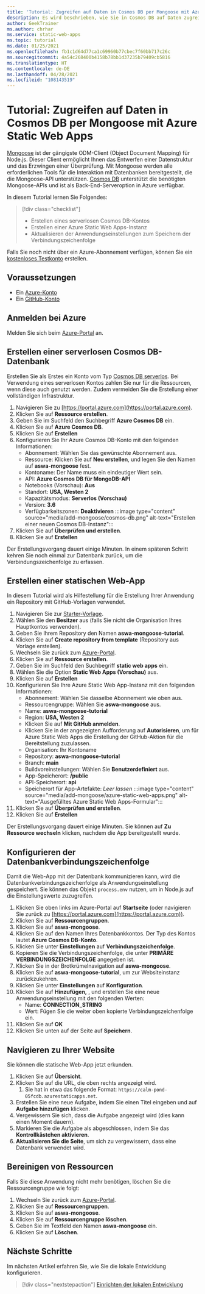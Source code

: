 ```yaml
---
title: 'Tutorial: Zugreifen auf Daten in Cosmos DB per Mongoose mit Azure Static Web Apps'
description: Es wird beschrieben, wie Sie in Cosmos DB auf Daten zugreifen, indem Sie Mongoose über eine Azure Static Web Apps-API-Funktion nutzen.
author: GeekTrainer
ms.author: chrhar
ms.service: static-web-apps
ms.topic: tutorial
ms.date: 01/25/2021
ms.openlocfilehash: fb1c1d64d77ca1c69960b77cbec7f60bb717c26c
ms.sourcegitcommit: 4a54c268400b4158b78bb1d37235b79409cb5816
ms.translationtype: HT
ms.contentlocale: de-DE
ms.lasthandoff: 04/28/2021
ms.locfileid: "108143519"
---
```

# <a name="tutorial-access-data-in-cosmos-db-using-mongoose-with-azure-static-web-apps"></a>Tutorial: Zugreifen auf Daten in Cosmos DB per Mongoose mit Azure Static Web Apps

[Mongoose](https://mongoosejs.com/) ist der gängigste ODM-Client (Object Document Mapping) für Node.js. Dieser Client ermöglicht Ihnen das Entwerfen einer Datenstruktur und das Erzwingen einer Überprüfung. Mit Mongoose werden alle erforderlichen Tools für die Interaktion mit Datenbanken bereitgestellt, die die Mongoose-API unterstützen. [Cosmos DB](../cosmos-db/mongodb-introduction.md) unterstützt die benötigten Mongoose-APIs und ist als Back-End-Serveroption in Azure verfügbar.

In diesem Tutorial lernen Sie Folgendes:

> [!div class="checklist"]
> - Erstellen eines serverlosen Cosmos DB-Kontos
> - Erstellen einer Azure Static Web Apps-Instanz
> - Aktualisieren der Anwendungseinstellungen zum Speichern der Verbindungszeichenfolge

Falls Sie noch nicht über ein Azure-Abonnement verfügen, können Sie ein [kostenloses Testkonto](https://azure.microsoft.com/free/) erstellen.

## <a name="prerequisites"></a>Voraussetzungen

- Ein [Azure-Konto](https://azure.microsoft.com/free/)
- Ein [GitHub-Konto](https://github.com/join)

## <a name="sign-in-to-azure"></a>Anmelden bei Azure

Melden Sie sich beim [Azure-Portal](https://portal.azure.com) an.

## <a name="create-a-cosmos-db-serverless-database"></a>Erstellen einer serverlosen Cosmos DB-Datenbank

Erstellen Sie als Erstes ein Konto vom Typ [Cosmos DB serverlos](../cosmos-db/serverless.md). Bei Verwendung eines serverlosen Kontos zahlen Sie nur für die Ressourcen, wenn diese auch genutzt werden. Zudem vermeiden Sie die Erstellung einer vollständigen Infrastruktur.

1. Navigieren Sie zu [https://portal.azure.com](https://portal.azure.com).
2. Klicken Sie auf **Ressource erstellen**.
3. Geben Sie im Suchfeld den Suchbegriff **Azure Cosmos DB** ein.
4. Klicken Sie auf **Azure Cosmos DB**.
5. Klicken Sie auf **Erstellen**
6. Konfigurieren Sie Ihr Azure Cosmos DB-Konto mit den folgenden Informationen:
    - Abonnement: Wählen Sie das gewünschte Abonnement aus.
    - Ressource: Klicken Sie auf **Neu erstellen**, und legen Sie den Namen auf **aswa-mongoose** fest.
    - Kontoname: Der Name muss ein eindeutiger Wert sein.
    - API: **Azure Cosmos DB für MongoDB-API**
    - Notebooks (Vorschau): **Aus**
    - Standort: **USA, Westen 2**
    - Kapazitätsmodus: **Serverlos (Vorschau)**
    - Version: **3.6**
    - Verfügbarkeitszonen: **Deaktivieren**
:::image type="content" source="media/add-mongoose/cosmos-db.png" alt-text="Erstellen einer neuen Cosmos DB-Instanz":::
7. Klicken Sie auf **Überprüfen und erstellen**.
8. Klicken Sie auf **Erstellen**

Der Erstellungsvorgang dauert einige Minuten. In einem späteren Schritt kehren Sie noch einmal zur Datenbank zurück, um die Verbindungszeichenfolge zu erfassen.

## <a name="create-a-static-web-app"></a>Erstellen einer statischen Web-App

In diesem Tutorial wird als Hilfestellung für die Erstellung Ihrer Anwendung ein Repository mit GitHub-Vorlagen verwendet.

1. Navigieren Sie zur [Starter-Vorlage](https://github.com/login?return_to=/staticwebdev/mongoose-starter/generate).
2. Wählen Sie den **Besitzer** aus (falls Sie nicht die Organisation Ihres Hauptkontos verwenden).
3. Geben Sie Ihrem Repository den Namen **aswa-mongoose-tutorial**.
4. Klicken Sie auf **Create repository from template** (Repository aus Vorlage erstellen).
5. Wechseln Sie zurück zum [Azure-Portal](https://portal.azure.com).
6. Klicken Sie auf **Ressource erstellen**.
7. Geben Sie im Suchfeld den Suchbegriff **static web apps** ein.
8. Wählen Sie die Option **Static Web Apps (Vorschau)** aus.
9. Klicken Sie auf **Erstellen**
10. Konfigurieren Sie Ihre Azure Static Web App-Instanz mit den folgenden Informationen:
    - Abonnement: Wählen Sie dasselbe Abonnement wie oben aus.
    - Ressourcengruppe: Wählen Sie **aswa-mongoose** aus.
    - Name: **aswa-mongoose-tutorial**
    - Region: **USA, Westen 2**
    - Klicken Sie auf **Mit GitHub anmelden**.
    - Klicken Sie in der angezeigten Aufforderung auf **Autorisieren**, um für Azure Static Web Apps die Erstellung der GitHub-Aktion für die Bereitstellung zuzulassen.
    - Organisation: Ihr Kontoname
    - Repository: **aswa-mongoose-tutorial**
    - Branch: **main**
    - Buildvoreinstellungen: Wählen Sie **Benutzerdefiniert** aus.
    - App-Speicherort: **/public**
    - API-Speicherort: **api**
    - Speicherort für App-Artefakte: *Leer lassen*
    :::image type="content" source="media/add-mongoose/azure-static-web-apps.png" alt-text="Ausgefülltes Azure Static Web Apps-Formular":::
11. Klicken Sie auf **Überprüfen und erstellen**.
12. Klicken Sie auf **Erstellen**

Der Erstellungsvorgang dauert einige Minuten. Sie können auf **Zu Ressource wechseln** klicken, nachdem die App bereitgestellt wurde.

## <a name="configure-database-connection-string"></a>Konfigurieren der Datenbankverbindungszeichenfolge

Damit die Web-App mit der Datenbank kommunizieren kann, wird die Datenbankverbindungszeichenfolge als Anwendungseinstellung gespeichert. Sie können das Objekt `process.env` nutzen, um in Node.js auf die Einstellungswerte zuzugreifen.

1. Klicken Sie oben links im Azure-Portal auf **Startseite** (oder navigieren Sie zurück zu [https://portal.azure.com](https://portal.azure.com)).
2. Klicken Sie auf **Ressourcengruppen**.
3. Klicken Sie auf **aswa-mongoose**.
4. Klicken Sie auf den Namen Ihres Datenbankkontos. Der Typ des Kontos lautet **Azure Cosmos DB-Konto**.
5. Klicken Sie unter **Einstellungen** auf **Verbindungszeichenfolge**.
6. Kopieren Sie die Verbindungszeichenfolge, die unter **PRIMÄRE VERBINDUNGSZEICHENFOLGE** angegeben ist.
7. Klicken Sie in der Brotkrümelnavigation auf **aswa-mongoose**.
8. Klicken Sie auf **aswa-mongoose-tutorial**, um zur Websiteinstanz zurückzukehren.
9. Klicken Sie unter **Einstellungen** auf **Konfiguration**.
10. Klicken Sie auf **Hinzufügen,** , und erstellen Sie eine neue Anwendungseinstellung mit den folgenden Werten:
    - Name: **CONNECTION_STRING**
    - Wert: Fügen Sie die weiter oben kopierte Verbindungszeichenfolge ein.
11. Klicken Sie auf **OK**
12. Klicken Sie unten auf der Seite auf **Speichern**.

## <a name="navigate-to-your-site"></a>Navigieren zu Ihrer Website

Sie können die statische Web-App jetzt erkunden.

1. Klicken Sie auf **Übersicht**.
1. Klicken Sie auf die URL, die oben rechts angezeigt wird.
    1. Sie hat in etwa das folgende Format: `https://calm-pond-05fcdb.azurestaticapps.net`.
1. Erstellen Sie eine neue Aufgabe, indem Sie einen Titel eingeben und auf **Aufgabe hinzufügen** klicken.
1. Vergewissern Sie sich, dass die Aufgabe angezeigt wird (dies kann einen Moment dauern).
1. Markieren Sie die Aufgabe als abgeschlossen, indem Sie das **Kontrollkästchen aktivieren**.
1. **Aktualisieren Sie die Seite**, um sich zu vergewissern, dass eine Datenbank verwendet wird.

## <a name="clean-up-resources"></a>Bereinigen von Ressourcen

Falls Sie diese Anwendung nicht mehr benötigen, löschen Sie die Ressourcengruppe wie folgt:

1. Wechseln Sie zurück zum [Azure-Portal](https://portal.azure.com).
2. Klicken Sie auf **Ressourcengruppen**.
3. Klicken Sie auf **aswa-mongoose**.
4. Klicken Sie auf **Ressourcengruppe löschen**.
5. Geben Sie im Textfeld den Namen **aswa-mongoose** ein.
6. Klicken Sie auf **Löschen**.

## <a name="next-steps"></a>Nächste Schritte

Im nächsten Artikel erfahren Sie, wie Sie die lokale Entwicklung konfigurieren.
> [!div class="nextstepaction"]
> [Einrichten der lokalen Entwicklung](./local-development.md)
